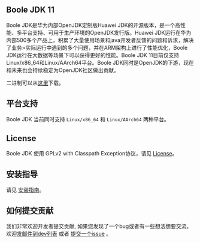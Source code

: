## Boole JDK 11

Boole JDK是华为内部OpenJDK定制版Huawei JDK的开源版本，是一个高性能、多平台支持、可用于生产环境的OpenJDK发行版。Huawei JDK运行在华为内部500多个产品上，积累了大量使用场景和java开发者反馈的问题和诉求，解决了业务>实际运行中遇到的多个问题，并在ARM架构上进行了性能优化，Boole JDK运行在大数据等场景下可以获得更好的性能。Boole JDK 11目前仅支持Linux/x86_64和Linux/AArch64平台。Boole JDK同时是OpenJDK的下游，现在和未来也会持续稳定为OpenJDK社区做出贡献。

二进制可以从[这里](https://gitee.com/openeuler/boolejdk-11/releases)下载。

## 平台支持

Boole JDK 当前同时支持 `Linux/x86_64` 和 `Linux/AArch64` 两种平台。

## License

Boole JDK 使用 GPLv2 with Classpath Exception协议，请见 [License](https://gitee.com/openeuler/boolejdk-11/blob/master/LICENSE)。

## 安装指导

请见 [安装指南](https://gitee.com/openeuler/boolejdk-11/wikis/Boole%20JDK%2011%20安装指南?sort_id=2477703)。

## 如何提交贡献

我们非常欢迎开发者提交贡献, 如果您发现了一个bug或者有一些想法想要交流，欢迎[发邮件到dev列表](https://openeuler.org/zh/community/mails.html) 或者 [提交一个issue](https://gitee.com/openeuler/boolejdk-11/issues) 。
